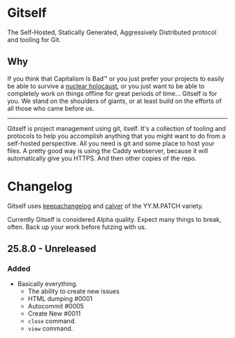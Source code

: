 # Gitself

The Self-Hosted, Statically Generated, Aggressively Distributed protocol and
tooling for Git.

## Why

If you think that Capitalism Is Bad™ or you just prefer your projects to easily
be able to survive a [nuclear holocaust][boom], or you just want to be able to
completely work on things offline for great periods of time... Gitself is for
you. We stand on the shoulders of giants, or at least build on the efforts of
all those who came before us.

---

Gitself is project management using git, itself. It's a collection of tooling
and protocols to help you accomplish anything that you might want to do from a
self-hosted perspective. All you need is git and some place to host your files.
A pretty good way is using the Caddy webserver, because it will automatically
give you HTTPS. And then other copies of the repo.


# Changelog

Gitself uses [keepachangelog](https://keepachangelog.com/en/1.1.0/) and
[calver](https://calver.org/) of the YY.M.PATCH variety.

Currently Gitself is considered Alpha quality. Expect many things to break,
often. Back up your work before futzing with us.

## 25.8.0 - Unreleased

### Added

- Basically everything.
  - The ability to create new issues
  - HTML dumping #0001
  - Autocommit #0005
  - Create New #0011
  - `close` command.
  - `view` command.

[boom]: https://en.wikipedia.org/wiki/Nuclear_holocaust
